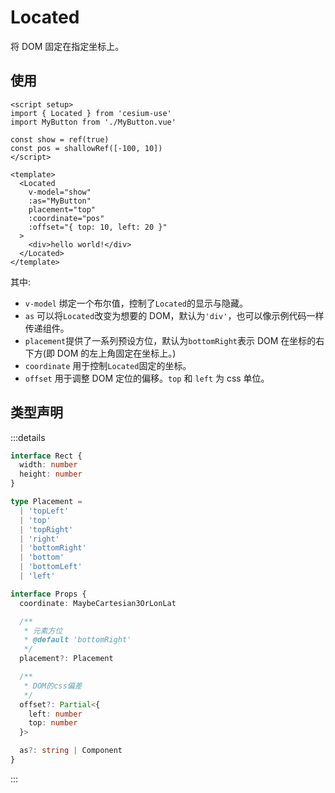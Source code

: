 # Located

将 DOM 固定在指定坐标上。

## 使用

```vue
<script setup>
import { Located } from 'cesium-use'
import MyButton from './MyButton.vue'

const show = ref(true)
const pos = shallowRef([-100, 10])
</script>

<template>
  <Located
    v-model="show"
    :as="MyButton"
    placement="top"
    :coordinate="pos"
    :offset="{ top: 10, left: 20 }"
  >
    <div>hello world!</div>
  </Located>
</template>
```

其中:

- `v-model` 绑定一个布尔值，控制了`Located`的显示与隐藏。
- `as` 可以将`Located`改变为想要的 DOM，默认为`'div'`，也可以像示例代码一样传递组件。
- `placement`提供了一系列预设方位，默认为`bottomRight`表示 DOM 在坐标的右下方(即 DOM 的左上角固定在坐标上。)
- `coordinate` 用于控制`Located`固定的坐标。
- `offset` 用于调整 DOM 定位的偏移。`top` 和 `left` 为 css 单位。

## 类型声明

:::details

```ts
interface Rect {
  width: number
  height: number
}

type Placement =
  | 'topLeft'
  | 'top'
  | 'topRight'
  | 'right'
  | 'bottomRight'
  | 'bottom'
  | 'bottomLeft'
  | 'left'

interface Props {
  coordinate: MaybeCartesian3OrLonLat

  /**
   * 元素方位
   * @default 'bottomRight'
   */
  placement?: Placement

  /**
   * DOM的css偏差
   */
  offset?: Partial<{
    left: number
    top: number
  }>

  as?: string | Component
}
```

:::
